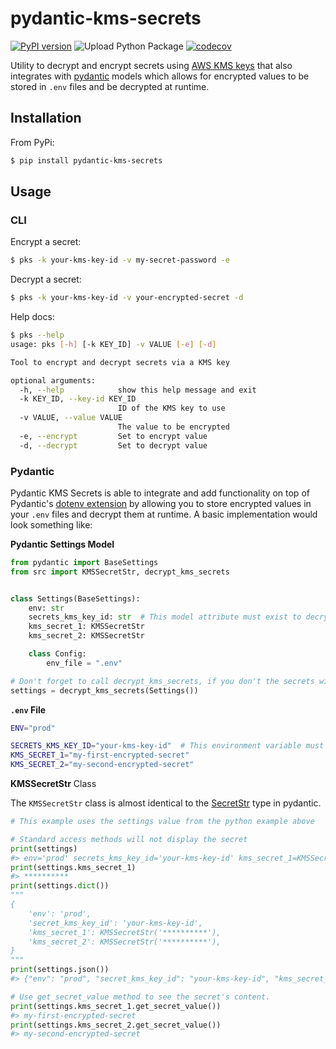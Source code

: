 # pydantic-kms-secrets
[![PyPI version](https://badge.fury.io/py/pydantic-kms-secrets.svg)](https://badge.fury.io/py/pydantic-kms-secrets)
![Upload Python Package](https://github.com/nplutt/pydantic-kms-secrets/workflows/Upload%20Python%20Package/badge.svg)
[![codecov](https://codecov.io/gh/nplutt/pydantic-kms-secrets/branch/master/graph/badge.svg)](https://codecov.io/gh/nplutt/pydantic-kms-secrets)

Utility to decrypt and encrypt secrets using [AWS KMS keys](https://aws.amazon.com/kms/) 
that also integrates with [pydantic](https://pydantic-docs.helpmanual.io/) models which allows for
encrypted values to be stored in `.env` files and be decrypted at runtime.

## Installation
From PyPi:
```bash
$ pip install pydantic-kms-secrets
```

## Usage

### CLI
Encrypt a secret:
```bash
$ pks -k your-kms-key-id -v my-secret-password -e
```

Decrypt a secret:
```bash
$ pks -k your-kms-key-id -v your-encrypted-secret -d
```

Help docs:
```bash
$ pks --help
usage: pks [-h] [-k KEY_ID] -v VALUE [-e] [-d]

Tool to encrypt and decrypt secrets via a KMS key

optional arguments:
  -h, --help            show this help message and exit
  -k KEY_ID, --key-id KEY_ID
                        ID of the KMS key to use
  -v VALUE, --value VALUE
                        The value to be encrypted
  -e, --encrypt         Set to encrypt value
  -d, --decrypt         Set to decrypt value
```

### Pydantic
Pydantic KMS Secrets is able to integrate and add functionality on top of Pydantic's 
[dotenv extension](https://pydantic-docs.helpmanual.io/usage/settings/) by allowing you
to store encrypted values in your `.env` files and decrypt them at runtime. A basic implementation
would look something like: 

**Pydantic Settings Model**
```python
from pydantic import BaseSettings
from src import KMSSecretStr, decrypt_kms_secrets


class Settings(BaseSettings):
    env: str
    secrets_kms_key_id: str  # This model attribute must exist to decrypt secrets
    kms_secret_1: KMSSecretStr
    kms_secret_2: KMSSecretStr

    class Config:
        env_file = ".env"

# Don't forget to call decrypt_kms_secrets, if you don't the secrets will not be decrypted
settings = decrypt_kms_secrets(Settings())
```

**`.env` File**
```bash
ENV="prod"

SECRETS_KMS_KEY_ID="your-kms-key-id"  # This environment variable must be set to decrypt secrets
KMS_SECRET_1="my-first-encrypted-secret"
KMS_SECRET_2="my-second-encrypted-secret"
```

**KMSSecretStr** Class

The `KMSSecretStr` class is almost identical to the [SecretStr](https://pydantic-docs.helpmanual.io/usage/types/#secret-types)
type in pydantic. 
```python
# This example uses the settings value from the python example above

# Standard access methods will not display the secret
print(settings)
#> env='prod' secrets_kms_key_id='your-kms-key-id' kms_secret_1=KMSSecretStr('**********') kms_secret_2=KMSSecretStr('**********')
print(settings.kms_secret_1)
#> **********
print(settings.dict())
"""
{
    'env': 'prod',
    'secret_kms_key_id': 'your-kms-key-id',
    'kms_secret_1': KMSSecretStr('**********'),
    'kms_secret_2': KMSSecretStr('**********'),
}
"""
print(settings.json())
#> {"env": "prod", "secret_kms_key_id": "your-kms-key-id", "kms_secret_1": "**********", "kms_secret_2": "**********"}

# Use get_secret_value method to see the secret's content.
print(settings.kms_secret_1.get_secret_value())
#> my-first-encrypted-secret
print(settings.kms_secret_2.get_secret_value())
#> my-second-encrypted-secret
```
 

